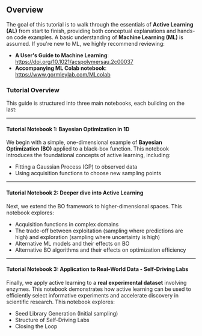 ## Overview

The goal of this tutorial is to walk through the essentials of **Active Learning (AL)** from start to finish, providing both conceptual explanations and hands-on code examples. A basic understanding of **Machine Learning (ML)** is assumed. If you're new to ML, we highly recommend reviewing:

- **A User's Guide to Machine Learning**: https://doi.org/10.1021/acspolymersau.2c00037  
- **Accompanying ML Colab notebook**: https://www.gormleylab.com/MLcolab

### Tutorial Overview

This guide is structured into three main notebooks, each building on the last:

---

#### Tutorial Notebook 1: Bayesian Optimization in 1D  
We begin with a simple, one-dimensional example of **Bayesian Optimization (BO)** applied to a black-box function. This notebook introduces the foundational concepts of active learning, including:  
- Fitting a Gaussian Process (GP) to observed data  
- Using acquisition functions to choose new sampling points

---

#### Tutorial Notebook 2: Deeper dive into Active Learning

Next, we extend the BO framework to higher-dimensional spaces. This notebook explores:

- Acquisition functions in complex domains
- The trade-off between exploitation (sampling where predictions are high) and exploration (sampling where uncertainty is high)
- Alternative ML models and their effects on BO
- Alternative BO algorithms and their effects on optimization efficiency

---

#### Tutorial Notebook 3: Application to Real-World Data - Self-Driving Labs

Finally, we apply active learning to a **real experimental dataset** involving enzymes. This notebook demonstrates how active learning can be used to efficiently select informative experiments and accelerate discovery in scientific research. This notebook explores:

- Seed Library Generation (Initial sampling)
- Structure of Self-Driving Labs
- Closing the Loop